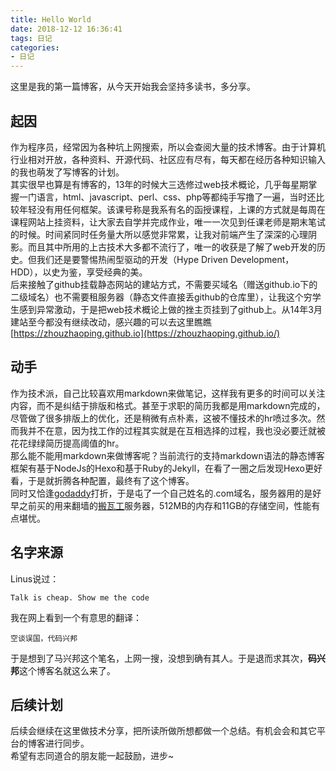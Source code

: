 ```yaml
---
title: Hello World
date: 2018-12-12 16:36:41
tags: 日记
categories: 
- 日记
---
```

这里是我的第一篇博客，从今天开始我会坚持多读书，多分享。

<!-- more -->

## 起因
作为程序员，经常因为各种坑上网搜索，所以会查阅大量的技术博客。由于计算机行业相对开放，各种资料、开源代码、社区应有尽有，每天都在经历各种知识输入的我也萌发了写博客的计划。  
其实很早也算是有博客的，13年的时候大三选修过web技术概论，几乎每星期掌握一门语言，html、javascript、perl、css、php等都纯手写撸了一遍，当时还比较年轻没有用任何框架。该课号称是我系有名的函授课程，上课的方式就是每周在课程网站上挂资料，让大家去自学并完成作业，唯一一次见到任课老师是期末笔试的时候。时间紧同时任务量大所以感觉非常累，让我对前端产生了深深的心理阴影。而且其中所用的上古技术大多都不流行了，唯一的收获是了解了web开发的历史。但我们还是要警惕热闹型驱动的开发（Hype Driven Development，HDD），以史为鉴，享受经典的美。  
后来接触了github挂载静态网站的建站方式，不需要买域名（赠送github.io下的二级域名）也不需要租服务器（静态文件直接丢github的仓库里），让我这个穷学生感到异常激动，于是把web技术概论上做的挫主页挂到了github上。从14年3月建站至今都没有继续改动，感兴趣的可以去这里瞧瞧[https://zhouzhaoping.github.io](https://zhouzhaoping.github.io/)

## 动手
作为技术派，自己比较喜欢用markdown来做笔记，这样我有更多的时间可以关注内容，而不是纠结于排版和格式。甚至于求职的简历我都是用markdown完成的，尽管做了很多排版上的优化，还是稍微有点朴素，这被不懂技术的hr喷过多次。然而我并不在意，因为找工作的过程其实就是在互相选择的过程，我也没必要迁就被花花绿绿简历提高阈值的hr。  
那么能不能用markdown来做博客呢？当前流行的支持markdown语法的静态博客框架有基于NodeJs的Hexo和基于Ruby的Jekyll，在看了一圈之后发现Hexo更好看，于是就折腾各种配置，最终有了这个博客。  
同时又恰逢[godaddy](https://godaddy.com/)打折，于是屯了一个自己姓名的.com域名，服务器用的是好早之前买的用来翻墙的[搬瓦工](https://bwh1.net)服务器，512MB的内存和11GB的存储空间，性能有点堪忧。

## 名字来源
Linus说过：
    
    Talk is cheap. Show me the code
我在网上看到一个有意思的翻译：

    空谈误国，代码兴邦
于是想到了马兴邦这个笔名，上网一搜，没想到确有其人。于是退而求其次，**码兴邦**这个博客名就这么来了。

## 后续计划
后续会继续在这里做技术分享，把所读所做所想都做一个总结。有机会会和其它平台的博客进行同步。  
希望有志同道合的朋友能一起鼓励，进步~